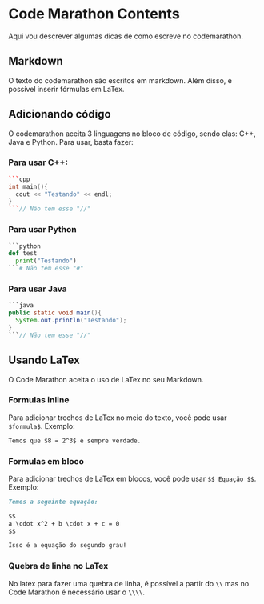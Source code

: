 # Code Marathon Contents
Aqui vou descrever algumas dicas de como escreve no codemarathon.

## Markdown
O texto do codemarathon são escritos em markdown. Além disso, é possível inserir fórmulas em LaTex.

## Adicionando código
O codemarathon aceita 3 linguagens no bloco de código, sendo elas: C++, Java e Python. Para usar, basta fazer:

### Para usar C++:

```cpp
```cpp
int main(){
  cout << "Testando" << endl;
}
```// Não tem esse "//"
```

### Para usar Python

```python
```python
def test
  print("Testando")
```# Não tem esse "#"
```

### Para usar Java

```java
```java
public static void main(){
  System.out.println("Testando");
}
```// Não tem esse "//"
```

## Usando LaTex
O Code Marathon aceita o uso de LaTex no seu Markdown.

### Formulas inline
Para adicionar trechos de LaTex no meio do texto, você pode usar `$formula$`. Exemplo:

```md
Temos que $8 = 2^3$ é sempre verdade.
```

### Formulas em bloco
Para adicionar trechos de LaTex em blocos, você pode usar `$$ Equação $$`. Exemplo:

```md
Temos a seguinte equação:

$$
a \cdot x^2 + b \cdot x + c = 0
$$

Isso é a equação do segundo grau!
```

### Quebra de linha no LaTex
No latex para fazer uma quebra de linha, é possível a partir do `\\` mas no Code Marathon é necessário usar o `\\\\`.
